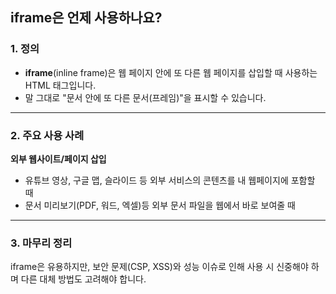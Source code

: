 ## iframe은 언제 사용하나요?

### 1. 정의

- **iframe**(inline frame)은 웹 페이지 안에 또 다른 웹 페이지를 삽입할 때 사용하는 HTML 태그입니다.
- 말 그대로 "문서 안에 또 다른 문서(프레임)"을 표시할 수 있습니다.

---

### 2. 주요 사용 사례

**외부 웹사이트/페이지 삽입**
- 유튜브 영상, 구글 맵, 슬라이드 등 외부 서비스의 콘텐츠를 내 웹페이지에 포함할 때
- 문서 미리보기(PDF, 워드, 엑셀)등 외부 문서 파일을 웹에서 바로 보여줄 때

---

### 3. 마무리 정리
iframe은 유용하지만, 보안 문제(CSP, XSS)와 성능 이슈로 인해 사용 시 신중해야 하며 다른 대체 방법도 고려해야 합니다.
